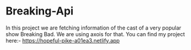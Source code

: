 # Breaking-Api

In this project we are fetching information of the cast of a very popular show Breaking Bad.
We are using axois for that.
You can find my project here:- https://hopeful-pike-a01ea3.netlify.app
